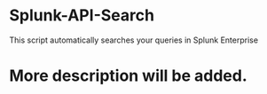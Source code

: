 # Splunk-API-Search
This script automatically searches your queries in Splunk Enterprise

# More description will be added.
